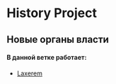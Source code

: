 # History Project

## Новые органы власти

#### В данной ветке работает:  
* [Laxerem](https://github.com/Laxerem)